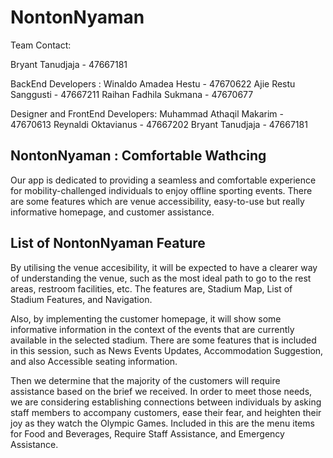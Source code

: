 # NontonNyaman

Team Contact:

Bryant Tanudjaja - 47667181

BackEnd Developers :
Winaldo Amadea Hestu - 47670622
Ajie Restu Sanggusti  - 47667211
Raihan Fadhila Sukmana - 47670677

Designer and FrontEnd Developers: 
Muhammad Athaqil Makarim - 47670613
Reynaldi Oktavianus - 47667202
Bryant Tanudjaja - 47667181


## NontonNyaman : Comfortable Wathcing
Our app is dedicated to providing a seamless and comfortable experience for mobility-challenged individuals to enjoy offline sporting events. There are some features which are venue accessibility, easy-to-use but really informative homepage, and customer assistance. 

## List of NontonNyaman Feature

By utilising the venue accesibility, it will be expected to have a clearer way of understanding the venue, such as the most ideal path to go to the rest areas, restroom facilities, etc. The features are, Stadium Map, List of Stadium Features, and Navigation.

Also, by implementing the customer homepage, it will show some informative information in the context of the events that are currently available in the selected stadium. There are some features that is included in this session, such as News Events Updates, Accommodation Suggestion, and also Accessible seating information.

Then we determine that the majority of the customers will require assistance based on the brief we received. In order to meet those needs, we are considering establishing connections between individuals by asking staff members to accompany customers, ease their fear, and heighten their joy as they watch the Olympic Games. Included in this are the menu items for Food and Beverages, Require Staff Assistance, and Emergency Assistance.


